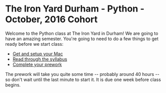 # The Iron Yard Durham - Python - October, 2016 Cohort

Welcome to the Python class at The Iron Yard in Durham! We are going to have an amazing semester. You're going to need to do a few things to get ready before we start class:

* [Get and setup your Mac](prework/mac.md)
* [Read through the syllabus](prework/syllabus.md)
* [Complete your prework](prework/prework.md)

The prework will take you quite some time -- probably around 40 hours -- so don't wait until the last minute to start it. It is due one week before class begins.
